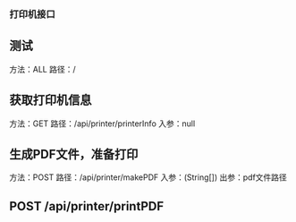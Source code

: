 ### 打印机接口

## 测试
方法：ALL 
路径：/  

## 获取打印机信息
方法：GET 
路径：/api/printer/printerInfo
入参：null

## 生成PDF文件，准备打印
方法：POST
路径：/api/printer/makePDF
入参：(String[]) 
出参：pdf文件路径

## POST /api/printer/printPDF
